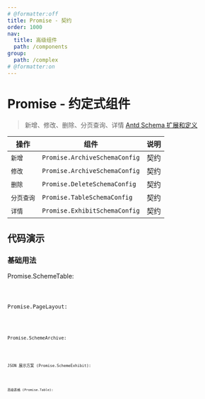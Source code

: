 ```yaml
---
# @formatter:off
title: Promise - 契约
order: 1000
nav:
  title: 高级组件
  path: /components
group:
  path: /complex
# @formatter:on
---
```


# Promise - 约定式组件

> 新增、修改、删除、分页查询、详情
> [Antd Schema 扩展和定义](https://procomponents.ant.design/components/schema)

| 操作       | 组件                          | 说明 |
| ---------- | ----------------------------- | ---- |
| `新增`     | `Promise.ArchiveSchemaConfig` | 契约 |
| `修改`     | `Promise.ArchiveSchemaConfig` | 契约 |
| `删除`     | `Promise.DeleteSchemaConfig`  | 契约 |
| `分页查询` | `Promise.TableSchemaConfig`   | 契约 |
| `详情`     | `Promise.ExhibitSchemaConfig` | 契约 |

## 代码演示

### 基础用法

Promise.SchemeTable:

<code src="./demos/scheme-table.tsx"  background="#f0f2f5" />

Promise.PageLayout:

<code src="./demos/page-layout.tsx"  background="#f0f2f5" transform="true" iframe />

Promise.SchemeArchive:

<code src="./demos/scheme-archive.tsx"  background="#f0f2f5" />

JSON 展示方案 (Promise.SchemeExhibit):

<code src="./demos/scheme-exhibit.tsx"  background="#f0f2f5" />

高级表格 (Promise.Table):

<code src="./demos/table.tsx"  background="#f0f2f5" />
